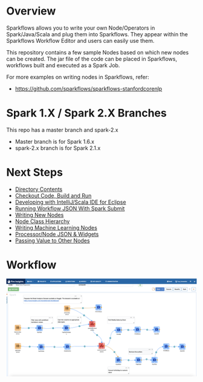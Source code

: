 # Overview

Sparkflows allows you to write your own Node/Operators in Spark/Java/Scala and plug them into Sparkflows. They appear within the Sparkflows Workflow Editor and users can easily use them.

This repository contains a few sample Nodes based on which new nodes can be created. The jar file of the code can be placed in Sparkflows, workflows built and executed as a Spark Job.

For more examples on writing nodes in Sparkflows, refer:

- https://github.com/sparkflows/sparkflows-stanfordcorenlp

# Spark 1.X / Spark 2.X Branches

This repo has a master branch and spark-2.x

- Master branch is for Spark 1.6.x
- spark-2.x branch is for Spark 2.1.x


# Next Steps

- [Directory Contents](https://github.com/sparkflows/writing-new-node/blob/master/docs/README_Directory_Contents.md)
- [Checkout Code, Build and Run](https://github.com/sparkflows/writing-new-node/blob/master/docs/README_Checkout_Code_And_Build.md)
- [Developing with IntelliJ/Scala IDE for Eclipse](https://github.com/sparkflows/writing-new-node/blob/master/docs/README_Developing_With_IntelliJ_Eclipse.md)
- [Running Workflow JSON With Spark Submit](https://github.com/sparkflows/writing-new-node/blob/master/docs/README_Running_Workflow_JSON_With_Spark_Submit.md)
- [Writing New Nodes](https://github.com/sparkflows/writing-new-node/blob/master/docs/README_Writing_New_Nodes.md)
- [Node Class Hierarchy](https://github.com/sparkflows/writing-new-node/blob/master/docs/README_Node_Class_Hierarchy.md)
- [Writing Machine Learning Nodes](https://github.com/sparkflows/writing-new-node/blob/master/docs/README_Writing_Machine_Learning_Nodes.md)
- [Processor/Node JSON & Widgets](https://github.com/sparkflows/writing-new-node/blob/master/docs/https://github.com/sparkflows/writing-new-node/blob/master/docs/README_Processor_JSON.md)
- [Passing Value to Other Nodes](https://github.com/sparkflows/writing-new-node/blob/master/docs/README_Passing_Value_To_Other_Nodes.md)

# Workflow

<img src="https://github.com/sparkflows/writing-new-node/blob/master/docs/images/workflow.png"/>



